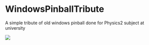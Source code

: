 # WindowsPinballTribute
A simple tribute of old windows pinball done for Physics2 subject at university

![](https://bitbucket.org/Josef21296/various-resources/raw/5549175843c80874f44320b01aa4783e4016f33b/Pictures/Physics/win_pinball.PNG)

